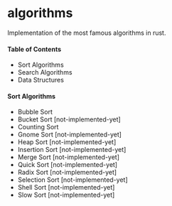 # algorithms

Implementation of the most famous algorithms in rust. 

#### Table of Contents
- Sort Algorithms
- Search Algorithms
- Data Structures
<!-- - Mathematical Algorithms -->


#### Sort Algorithms

- Bubble Sort
- Bucket Sort [not-implemented-yet]
- Counting Sort
- Gnome Sort [not-implemented-yet]
- Heap Sort [not-implemented-yet]
- Insertion Sort [not-implemented-yet]
- Merge Sort [not-implemented-yet]
- Quick Sort [not-implemented-yet]
- Radix Sort [not-implemented-yet]
- Selection Sort [not-implemented-yet]
- Shell Sort [not-implemented-yet]
- Slow Sort [not-implemented-yet]